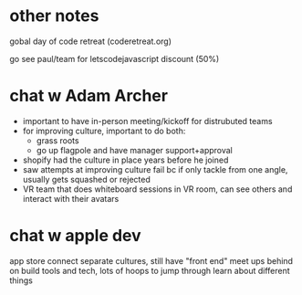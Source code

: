 # other notes
gobal day of code retreat (coderetreat.org)

go see paul/team for letscodejavascript discount (50%)

# chat w Adam Archer
- important to have in-person meeting/kickoff for distrubuted teams
- for improving culture, important to do both:
  - grass roots
  - go up flagpole and have manager support+approval
- shopify had the culture in place years before he joined
- saw attempts at improving culture fail bc if only tackle from one angle, usually gets squashed or rejected
- VR team that does whiteboard sessions in VR room, can see others and interact with their avatars


# chat w apple dev
app store connect
separate cultures, still have "front end" meet ups
behind on build tools and tech, lots of hoops to jump through
learn about different things

